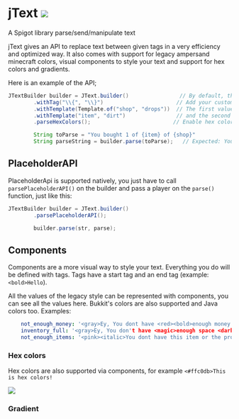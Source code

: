 # jText [![](https://jitpack.io/v/divios/JText.svg)](https://jitpack.io/#divios/JText)

A Spigot library parse/send/manipulate text

jText gives an API to replace text between given tags in a very efficiency and optimized way. It also comes with support
for legacy ampersand minecraft colors, visual components to style your text and support for hex colors and gradients.

Here is an example of the API;

```java
JTextBuilder builder = JText.builder()                // By default, the tag <> is enabled
        .withTag("\\{", "\\}")                       // Add your custom tag
        .withTemplate(Template.of("shop", "drops"))  // The first value is the text to replace
        .withTemplate("item", "dirt")                // and the second is the replacer
        .parseHexColors();                          // Enable hex colors parse

        String toParse = "You bought 1 of {item} of {shop}"
        String parseString = builder.parse(toParse);   // Expected: You bought 1 of dirt of drops
```

## PlaceholderAPI

PlaceholderApi is supported natively, you just have to call `parsePlaceholderAPI()` on the builder and pass a player on
the `parse()` function, just like this:

```java
JTextBuilder builder = JText.builder()
        .parsePlaceholderAPI();

        builder.parse(str, parse);
```

## Components

Components are a more visual way to style your text. Everything you do will be defined with tags. Tags have a start tag
and an end tag (example: `<bold>Hello`).

All the values of the legacy style can be represented with components, you can see all the values here. Bukkit's colors
are also supported and Java colors too. Examples:

```yaml
    not_enough_money: '<gray>Ey, You dont have <red><bold>enough money <gold>to buy this item!'
    inventory_full: '<gray>Ey, You don't have <magic>enough space <dark_green>in your inventory!'
    not_enough_items: '<pink><italic>You dont have this item or the proper amount to sell it'
```

### Hex colors

Hex colors are also supported via components, for example `<#ffc0db>This is hex colors!`

![](https://i.imgur.com/Swu0njx.png)

### Gradient
